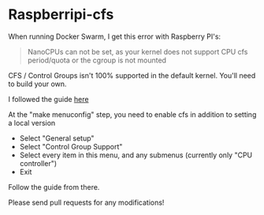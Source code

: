 # Raspberripi-cfs

When running Docker Swarm, I get this error with Raspberry PI's:

> NanoCPUs can not be set, as your kernel does not support CPU cfs period/quota or the cgroup is not mounted

CFS / Control Groups isn't 100% supported in the default kernel. You'll need to build your own.

I followed the guide [here](https://www.stephenwagner.com/2020/03/17/how-to-compile-linux-kernel-raspberry-pi-4-raspbian/)

At the "make menuconfig" step, you need to enable cfs in addition to setting a local version

* Select "General setup"
* Select "Control Group Support"
* Select every item in this menu, and any submenus (currently only "CPU controller")
* Exit

Follow the guide from there.

Please send pull requests for any modifications!
